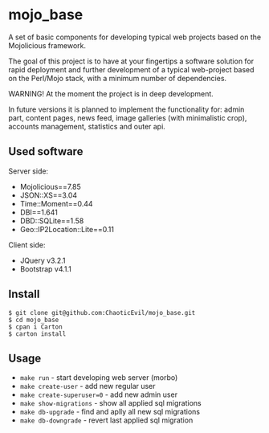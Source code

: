# mojo_base

A set of basic components for developing typical web projects based on the Mojolicious framework.

The goal of this project is to have at your fingertips a software solution for rapid deployment and further development of a typical web-project based on the Perl/Mojo stack, with a minimum number of dependencies.

WARNING! At the moment the project is in deep development.

In future versions it is planned to implement the functionality for: admin part, content pages, news feed, image galleries (with minimalistic crop), accounts management, statistics and outer api.

## Used software

Server side:
* Mojolicious==7.85
* JSON::XS==3.04
* Time::Moment==0.44
* DBI==1.641
* DBD::SQLite==1.58
* Geo::IP2Location::Lite==0.11

Client side:
* JQuery v3.2.1
* Bootstrap v4.1.1

## Install

```shell
$ git clone git@github.com:ChaoticEvil/mojo_base.git
$ cd mojo_base
$ cpan i Carton
$ carton install
```

## Usage

- `make run` - start developing web server (morbo)
- `make create-user` - add new regular user
- `make create-superuser=0` - add new admin user
- `make show-migrations` - show all applied sql migrations
- `make db-upgrade` - find and aplly all new sql migrations
- `make db-downgrade` - revert last applied sql migration
